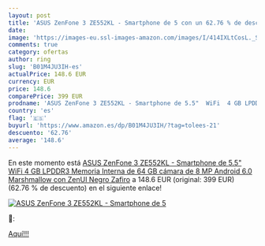 ```yaml
---
layout: post
title: 'ASUS ZenFone 3 ZE552KL - Smartphone de 5 con un 62.76 % de descuento'
date: 
image: 'https://images-eu.ssl-images-amazon.com/images/I/414IXLtCosL._SL200_.jpg'
comments: true
category: ofertas
author: ring
slug: 'B01M4JU3IH-es'
actualPrice: 148.6 EUR
currency: EUR
price: 148.6
comparePrice: 399 EUR
prodname: 'ASUS ZenFone 3 ZE552KL - Smartphone de 5.5"  WiFi  4 GB LPDDR3  Memoria Interna de 64 GB  cámara de 8 MP  Android 6.0 Marshmallow con ZenUI   Negro Zafiro'
country: 'es'
flag: '🇪🇸'
buyurl: 'https://www.amazon.es/dp/B01M4JU3IH/?tag=tolees-21'
descuento: '62.76'
average: '148.6'
---
```


En este momento está [ASUS ZenFone 3 ZE552KL - Smartphone de 5.5"  WiFi  4 GB LPDDR3  Memoria Interna de 64 GB  cámara de 8 MP  Android 6.0 Marshmallow con ZenUI   Negro Zafiro](https://www.amazon.es/dp/B01M4JU3IH/?tag=tolees-21) a 148.6 EUR (original: 399 EUR) (62.76 %  de descuento) en el siguiente enlace!

[![ASUS ZenFone 3 ZE552KL - Smartphone de 5](https://images-eu.ssl-images-amazon.com/images/I/414IXLtCosL._SL200_.jpg)](https://www.amazon.es/dp/B01M4JU3IH/?tag=tolees-21)

🔎:


[Aquí!!!](https://www.amazon.es/dp/B01M4JU3IH/?tag=tolees-21)
